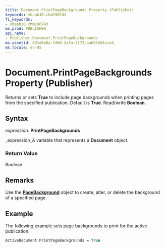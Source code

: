 ```yaml
---
title: Document.PrintPageBackgrounds Property (Publisher)
keywords: vbapb10.chm196743
f1_keywords:
- vbapb10.chm196743
ms.prod: PUBLISHER
api_name:
- Publisher.Document.PrintPageBackgrounds
ms.assetid: 6d1d6e6a-fd66-2afa-2172-4a6552d5cce4
ms.locale: en-US
---
```



# Document.PrintPageBackgrounds Property (Publisher)

Returns or sets  **True** to include page backgrounds when printing pages from the specified publication. Default is **True**. Read/write  **Boolean**.


## Syntax

 _expression_. **PrintPageBackgrounds**

 _expression_A variable that represents a  **Document** object.


### Return Value

Boolean


## Remarks

Use the  **[PageBackground](pagebackground-object-publisher.md)** object to create, alter, or delete the background of a specified page.


## Example

The following example sets page backgrounds to print for the active publication.


```vb
ActiveDocument.PrintPageBackgrounds = True
```


